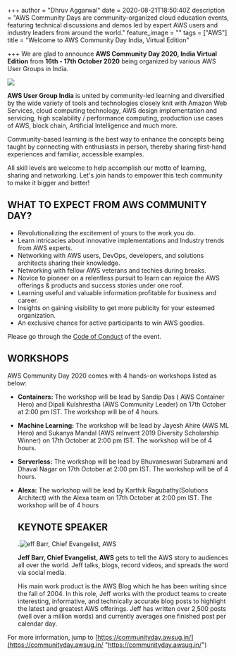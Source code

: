 +++
author = "Dhruv Aggarwal"
date = 2020-08-21T18:50:40Z
description = "AWS Community Days are community-organized cloud education events, featuring technical discussions and demos led by expert AWS users and industry leaders from around the world."
feature_image = ""
tags = ["AWS"]
title = "Welcome to AWS Community Day India, Virtual Edition"

+++
We are glad to announce **AWS Community Day 2020, India Virtual Edition** from **16th - 17th October 2020** being organized by various AWS User Groups in India.

![](/images/ug-logo-for-profile-pic-dark.png)

**AWS User Group India** is united by community-led learning and diversified by the wide variety of tools and technologies closely knit with Amazon Web Services, cloud computing technology, AWS design implementation and servicing, high scalability / performance computing, production use cases of AWS, block chain, Artificial Intelligence and much more.

Community-based learning is the best way to enhance the concepts being taught by connecting with enthusiasts in person, thereby sharing first-hand experiences and familiar, accessible examples.

All skill levels are welcome to help accomplish our motto of learning, sharing and networking. Let's join hands to empower this tech community to make it bigger and better!

## **WHAT TO EXPECT FROM AWS COMMUNITY DAY?**

* Revolutionalizing the excitement of yours to the work you do. 
* Learn intricacies about innovative implementations and Industry trends from AWS experts.
* Networking with AWS users, DevOps, developers, and solutions architects sharing their knowledge.
* Networking with fellow AWS veterans and techies during breaks.
* Novice to pioneer on a relentless pursuit to learn can rejoice the AWS offerings & products and success stories under one roof.
* Learning useful and valuable information profitable for business and career.
* Insights on gaining visibility to get more publicity for your esteemed organization.
* An exclusive chance for active participants to win AWS goodies.

Please go through the [Code of Conduct](https://communityday.awsug.in/code-of-conduct.html) of the event.

## **WORKSHOPS**

AWS Community Day 2020 comes with 4 hands-on workshops listed as below:

* **Containers:** The workshop will be lead by Sandip Das ( AWS Container Hero) and Dipali Kulshrestha (AWS Community Leader) on 17th October at 2:00 pm IST. The workshop will be of 4 hours.
* **Machine Learning:** The workshop will be lead by Jayesh Ahire (AWS ML Hero) and Sukanya Mandal (AWS reInvent 2019 Diversity Scholarship Winner) on 17th October at 2:00 pm IST. The workshop will be of 4 hours.
* **Serverless:** The workshop will be lead by Bhuvaneswari Subramani and Dhaval Nagar on 17th October at 2:00 pm IST. The workshop will be of 4 hours.
* **Alexa:** The workshop will be lead by Karthik Ragubathy(Solutions Architect) with the Alexa team on 17th October at 2:00 pm IST. The workshop will be of 4 hours

  ## **KEYNOTE SPEAKER**

  .![](/images/jeffbarr.jpg "eff Barr, Chief Evangelist, AWS")

  **Jeff Barr, Chief Evangelist, AWS** gets to tell the AWS story to audiences all over the world. Jeff talks, blogs, record videos, and spreads the word via social media.

  His main work product is the AWS Blog which he has been writing since the fall of 2004. In this role, Jeff works with the product teams to create interesting, informative, and technically accurate blog posts to highlight the latest and greatest AWS offerings. Jeff has written over 2,500 posts (well over a million words) and currently averages one finished post per calendar day.

For more information, jump to [https://communityday.awsug.in/](https://communityday.awsug.in/ "https://communityday.awsug.in/")